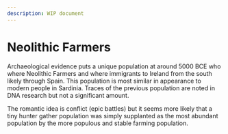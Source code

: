 ```yaml
---
description: WIP document
---
```


# Neolithic Farmers

Archaeological evidence puts a unique population at around 5000 BCE who where Neolithic Farmers and where immigrants to Ireland from the south likely through Spain. This population is most similar in appearance to modern people in Sardinia. Traces of the previous population are noted in DNA research but not a significant amount.

The romantic idea is conflict (epic battles) but it seems more likely that a tiny hunter gather population was simply supplanted as the most abundant population by the more populous and stable farming population.&#x20;
